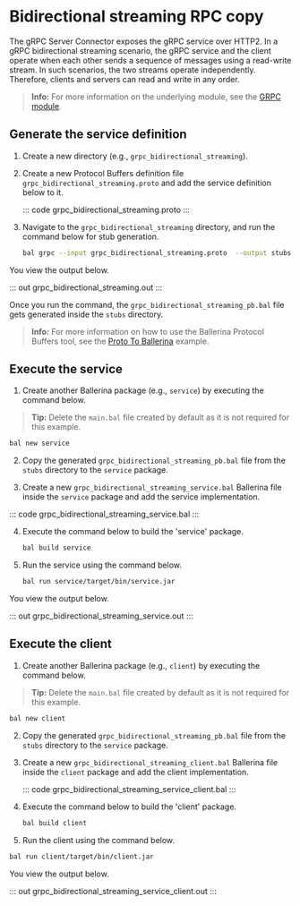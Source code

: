 # Bidirectional streaming RPC copy

The gRPC Server Connector exposes the gRPC service over HTTP2. In a gRPC bidirectional streaming scenario, the gRPC service and the client operate when each other sends a sequence of messages using a read-write stream. In such scenarios, the two streams operate independently. Therefore, clients and servers can read and write in any order.

>**Info:** For more information on the underlying module, see the [GRPC module](https://docs.central.ballerina.io/ballerina/grpc/latest/).

## Generate the service definition

1. Create a new directory (e.g., `grpc_bidirectional_streaming`).

2. Create a new Protocol Buffers definition file `grpc_bidirectional_streaming.proto` and add the service definition below to it.

    ::: code grpc_bidirectional_streaming.proto :::

3. Navigate to the `grpc_bidirectional_streaming` directory, and run the command below for stub generation.

    ```bash
    bal grpc --input grpc_bidirectional_streaming.proto  --output stubs
    ```

You view the output below.
    
::: out grpc_bidirectional_streaming.out :::

Once you run the command, the `grpc_bidirectional_streaming_pb.bal` file gets generated inside the `stubs` directory. 

>**Info:** For more information on how to use the Ballerina Protocol Buffers tool, see the <a href="https://ballerina.io/learn/by-example/proto-to-ballerina.html">Proto To Ballerina</a> example.

## Execute the service

1. Create another Ballerina package (e.g., `service`) by executing the command below.

>**Tip:** Delete the `main.bal` file created by default as it is not required for this example.

```bash
bal new service
```

2. Copy the generated `grpc_bidirectional_streaming_pb.bal` file from the `stubs` directory to the  `service` package.

3. Create a new `grpc_bidirectional_streaming_service.bal` Ballerina file inside the `service` package and add the service implementation.

::: code grpc_bidirectional_streaming_service.bal :::

4. Execute the command below to build the 'service' package.

    ```bash
    bal build service
    ```

5. Run the service using the command below.

    ```bash
    bal run service/target/bin/service.jar
    ```

You view the output below.

::: out grpc_bidirectional_streaming_service.out :::

## Execute the client

1. Create another Ballerina package (e.g., `client`) by executing the command below.

>**Tip:** Delete the `main.bal` file created by default as it is not required for this example.

```bash
bal new client
```

2. Copy the generated `grpc_bidirectional_streaming_pb.bal` file from the `stubs` directory to the  `service` package.

3. Create a new `grpc_bidirectional_streaming_client.bal` Ballerina file inside the `client` package and add the client implementation.

    ::: code grpc_bidirectional_streaming_service_client.bal :::

4. Execute the command below to build the 'client' package.

    ```bash
    bal build client
    ```

5. Run the client using the command below.

```bash
bal run client/target/bin/client.jar
```

You view the output below.

::: out grpc_bidirectional_streaming_service_client.out :::